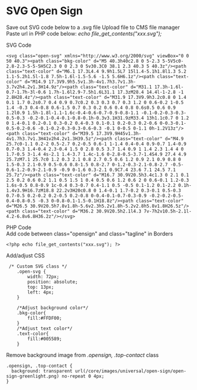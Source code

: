 # SVG Open Sign
 Save out SVG code below to a .svg file
 Upload file to CMS file manager
 Paste url in PHP code below: *echo file_get_contents("xxx.svg");*
    
   SVG Code

    <svg class="open-svg" xmlns="http://www.w3.org/2000/svg" viewBox="0 0 50 40.3"><path class="bkg-color" d="M5 40.3h40c2.8 0 5-2.3 5-5V5c0-2.8-2.3-5-5-5H5C2.3 0 0 2.3 0 5v30.3C0 38.1 2.3 40.3 5 40.3z"/><path class="text-color" d="M6.1 17.3L4.4 9.9h1.5L7 15l1.4-5.1h1.8l1.3 5.2 1.1-5.2h1.5l-1.8 7.5h-1.6l-1.5-5.6 -1.5 5.6H6.1z"/><path class="text-color" d="M14.9 17.3V9.9h5.5v1.3h-4v1.7h3.7v1.3h-3.7v2h4.2v1.3H14.9z"/><path class="text-color" d="M31.1 17.3h-1.6l-0.7-1.7h-3l-0.6 1.7h-1.6l2.9-7.5h1.6L31.1 17.3zM28.4 14.4l-1-2.8 -1 2.8H28.4z"/><path class="text-color" d="M31.9 17.3V9.9h3.2c0.8 0 1.4 0.1 1.7 0.2s0.7 0.4 0.9 0.7c0.2 0.3 0.3 0.7 0.3 1.2 0 0.6-0.2 1-0.5 1.4 -0.3 0.4-0.8 0.6-1.5 0.7 0.3 0.2 0.6 0.4 0.8 0.6s0.5 0.6 0.9 1.2l0.9 1.5h-1.8l-1.1-1.6c-0.4-0.6-0.7-0.9-0.8-1.1 -0.1-0.2-0.3-0.3-0.5-0.3 -0.2-0.1-0.4-0.1-0.8-0.1h-0.3v3.1H31.9zM33.4 13h1.1c0.7 0 1.2 0 1.4-0.1 0.2-0.1 0.3-0.2 0.4-0.3 0.1-0.1 0.2-0.3 0.2-0.6 0-0.3-0.1-0.5-0.2-0.6 -0.1-0.2-0.3-0.3-0.6-0.3 -0.1 0-0.5 0-1.1 0h-1.2V13z"/><path class="text-color" d="M39.5 17.3V9.9H45v1.3h-4v1.7h3.7v1.3H41v2h4.2v1.3H39.5z"/><path class="text-color" d="M4.9 25.7c0-1.1 0.2-2 0.5-2.7 0.2-0.5 0.6-1 1-1.4 0.4-0.4 0.9-0.7 1.4-0.9 0.7-0.3 1.4-0.4 2.3-0.4 1.5 0 2.8 0.5 3.7 1.4 0.9 1 1.4 2.3 1.4 4 0 1.7-0.5 3-1.4 4s-2.1 1.4-3.7 1.4c-1.6 0-2.8-0.5-3.7-1.4S4.9 27.4 4.9 25.7zM7.1 25.7c0 1.2 0.3 2.1 0.8 2.7 0.5 0.6 1.2 0.9 2.1 0.9 0.8 0 1.5-0.3 2.1-0.9 0.5-0.6 0.8-1.5 0.8-2.7 0-1.2-0.3-2.1-0.8-2.7 -0.5-0.6-1.2-0.9-2.1-0.9 -0.9 0-1.6 0.3-2.1 0.9C7.4 23.6 7.1 24.5 7.1 25.7z"/><path class="text-color" d="M16.7 30.9V20.5h3.4c1.3 0 2.1 0.1 2.5 0.2 0.6 0.2 1.1 0.5 1.5 1 0.4 0.5 0.6 1.2 0.6 2 0 0.6-0.1 1.2-0.3 1.6s-0.5 0.8-0.9 1c-0.4 0.3-0.7 0.4-1.1 0.5 -0.5 0.1-1.2 0.1-2.2 0.1h-1.4v3.9H16.7zM18.8 22.2v3H20c0.8 0 1.4-0.1 1.7-0.2 0.3-0.1 0.5-0.3 0.7-0.5 0.2-0.2 0.2-0.5 0.2-0.8 0-0.4-0.1-0.7-0.3-0.9 -0.2-0.2-0.5-0.4-0.8-0.5 -0.3 0-0.8-0.1-1.5-0.1H18.8z"/><path class="text-color" d="M26.5 30.9V20.5h7.8v1.8h-5.6v2.3h5.2v1.8h-5.2v2.8h5.8v1.8H26.5z"/><path class="text-color" d="M36.2 30.9V20.5h2.1l4.3 7v-7h2v10.5h-2.1l-4.2-6.8v6.8H36.2z"/></svg>
   PHP Code    
   Add code between class="opensign" and class="tagline" in Borders

    <?php echo file_get_contents("xxx.svg"); ?>


    
   Add/adjust CSS
   

     /* Custom SVG class */
        .open-svg {
        	width: 72px;
        	position: absolute;
        	top: 13px;
        	left: 4px;
        }
        
        /*Adjust background color*/
        .bkg-color{
        	fill:#FFDF00;
        }
        /*Adjust text color*/
        .text-color{
        	fill:#005589;
        }
    
   Remove background image from *.opensign, .top-contact* class

    .opensign, .top-contact {
      background: transparent url(/core/images/universal/open-sign/open-sign-greenlight.png) no-repeat 0 4px;
    }


